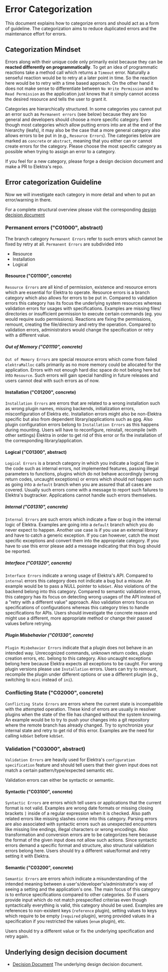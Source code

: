 # Error Categorization

This document explains how to categorize errors and should act as a form of
guideline. The categorization aims to reduce duplicated errors and the
maintenance effort for errors.

## Categorization Mindset

Errors along with their unique code only primarily exist because they can be
**reacted differently on programmatically**. To get an idea of programmatic
reactions take a method call which returns a `Timeout` error. Naturally a
senseful reaction would be to retry at a later point in time. So the reaction
here would be to retry with a time based approach. On the other hand it does not
make sense to differentiate between `No Write Permission` and `No Read Permission`
as the application just knows that it simply cannot access the desired resource
and tells the user to grant it.

Categories are hierarchically structured. In some categories you cannot put an
error such as `Permanent errors` (see below) because they are too general and
developers should choose a more specific category. Even though most categories
which allow putting errors into are at the end of the hierarchy (leafs), it
may also be the case that a more general category also allows errors to be put in
(e.g., `Resource Errors`). The categories below are marked as `concrete` or `abstract`,
meaning that you either can or cannot create errors for the category. Please
choose the most specific category as possible when trying to assign an error to a category.

If you feel for a new category, please forge a design decision document and make
a PR to Elektra's repo.

## Error categorization Guideline

Now we will investigate each category in more detail and when to put an
error/warning in there.

For a complete structural overview please visit the corresponding [design
decision document](../decisions/error_codes.md)

### Permanent errors ("C01000", abstract)

The branch category `Permanent Errors` refer to such errors which cannot be
fixed by retry at all. `Permanent Errors` are subdivided into

- Resource
- Installation
- Logical

#### Resource ("C01100", concrete)

`Resource Errors` are all kind of permission, existence and resource errors
which are essential for Elektra to operate. Resource errors is a branch category
which also allows for errors to be put in. Compared to validation errors this
category has its focus the underlying system resources whereas validation errors
for usages with specifications. Examples are missing files/ directories or
insufficient permission to execute certain commands (eg. you would require sudo
permissions). Reactions are fixing the permissions, remount, creating the
file/directory and retry the operation. Compared to validation errors,
administrators would change the specification or retry with a different value.

##### Out of Memory ("C01110", concrete)

`Out of Memory Errors` are special resource errors which come from failed
`elektraMalloc` calls primarily as no more memory could be allocated for the
application. Errors with not enough hard disc space do not belong here but into
`Resource`. Such errors will gain special handling in future releases and users
cannot deal with such errors as of now.

#### Installation ("C01200", concrete)

`Installation Errors` are errors that are related to a wrong installation such
as wrong plugin names, missing backends, initialization errors, misconfiguration
of Elektra etc. Installation errors might also be non-Elektra specific but also
from dependent library/applications such as gpg. Also plugin configuration
errors belong to `Installation Errors` as this happens during mounting. Users
will have to reconfigure, reinstall, recompile (with other settings) Elektra in
order to get rid of this error or fix the installation of the corresponding
library/application.

#### Logical ("C01300", abstract)

`Logical Errors` is a branch category in which you indicate a logical flaw in
the code such as internal errors, not implemented features, passing illegal
parameters to functions, plugins which do not behave accordingly (wrong return
codes, uncaught exceptions) or errors which should not happen such as going into
a `default` branch when you are assured that all cases are covered. Usually such
errors come with a message to report such failures to Elektra's bugtracker.
Applications cannot handle such errors themselves.

##### Internal ("C01310", concrete)

`Internal Errors` are such errors which indicate a flaw or bug in the internal
logic of Elektra. Examples are going into a `default` branch which you do never
expect to happen. Another use case is if you use an external library and have to
catch a generic exception. If you can however, catch the most specific
exceptions and convert them into the appropriate category. If you have to use
this error please add a message indicating that this bug should be reported.

##### Interface ("C01320", concrete)

`Interface Errors` indicate a wrong usage of Elektra's API. Compared to
`internal` errors this category does not indicate a bug but a misuse. An example
would be to pass a NULL pointer to `kdbGet`. Also violations of the backend
belong into this category. Compared to semantic validation errors, this category
has its focus on detecting wrong usages of the API instead of a "retry with a
different value" approach. Also validation errors focus on specifications of
configurations whereas this category tries to handle specifications for APIs.
Users should investigate the concrete reason and might use a different, more
appropriate method or change their passed values before retrying.

##### Plugin Misbehavior ("C01330", concrete)

`Plugin Misbehavior Errors` indicate that a plugin does not behave in an
intended way. Unrecognized commands, unknown return codes, plugin creation
errors, etc. belong to this category. Also uncaught exceptions belong here
because Elektra expects all exceptions to be caught. For wrong plugin versions
please use `Installation` errors. Users can try to remount, recompile the plugin
under different options or use a different plugin (e.g., switching to `mini`
instead of `ini`).

### Conflicting State ("C02000", concrete)

`Conflicting State Errors` are errors where the current state is incompatible
with the attempted operation. These kind of errors are usually in resolver
plugins when the state of the file has changed without the system knowing. An
example would be to try to push your changes into a git repository where the
remote branch has already changed. Try to synchronize your internal state and
retry to get rid of this error. Examples are the need for calling `kdbGet`
before `kdbSet`.

### Validation ("C03000", abstract)

`Validation Errors` are heavily used for Elektra's `configuration specification`
feature and should tell users that their given input does not match a certain
pattern/type/expected semantic etc.

Validation errors can either be syntactic or semantic.

#### Syntactic ("C03100", concrete)

`Syntactic Errors` are errors which tell users or applications that the current
format is not valid. Examples are wrong date formats or missing closing brackets
`]` inside of a regular expression when it is checked. Also path related errors
like missing slashes come into this category. Parsing errors are also associated
with syntactic errors such as unexpected encounters like missing line endings,
illegal characters or wrong encodings. Also transformation and conversion errors
are to be categorizes here because the format of the given input does not allow
such actions. Since syntactic errors demand a specific format and structure,
also structural validation errors belong here. Users should try a different
value/format and retry setting it with Elektra.

#### Semantic ("C03200", concrete)

`Semantic Errors` are errors which indicate a misunderstanding of the intended
meaning between a user's/developer's/administrator's way of seeing a setting and
the application's one. The main focus of this category is to enforce
specifications compared to other categories. So if users provide input which do
not match prespecified criterias even though syntactically everything is valid,
this category should be used. Examples are references to non-existent keys
(`reference` plugin), setting values to keys which require to be empty
(`required` plugin), wrong provided values in a specification if you restricted
the values (`enum` plugin), etc.

Users should try a different value or fix the underlying specification and retry
again.

## Underlying design decision document

- [Decision Document](../decisions/error_codes.md) The underlying design
  decision document.
